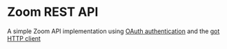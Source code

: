 # Zoom REST API

A simple Zoom API implementation using [OAuth authentication](https://developers.zoom.us/docs/internal-apps/#postman) and the [got HTTP client](https://github.com/sindresorhus/got)